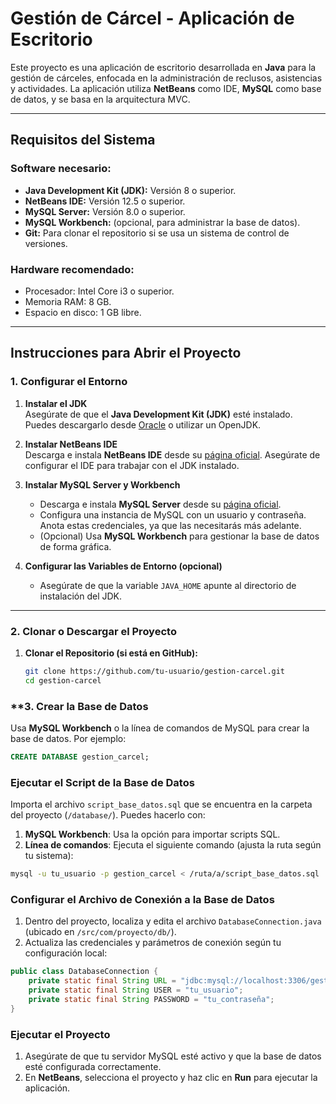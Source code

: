 # **Gestión de Cárcel - Aplicación de Escritorio**

Este proyecto es una aplicación de escritorio desarrollada en **Java** para la gestión de cárceles, enfocada en la administración de reclusos, asistencias y actividades. La aplicación utiliza **NetBeans** como IDE, **MySQL** como base de datos, y se basa en la arquitectura MVC.

---

## **Requisitos del Sistema**

### **Software necesario:**
- **Java Development Kit (JDK):** Versión 8 o superior.
- **NetBeans IDE:** Versión 12.5 o superior.
- **MySQL Server:** Versión 8.0 o superior.
- **MySQL Workbench:** (opcional, para administrar la base de datos).
- **Git:** Para clonar el repositorio si se usa un sistema de control de versiones.

### **Hardware recomendado:**
- Procesador: Intel Core i3 o superior.
- Memoria RAM: 8 GB.
- Espacio en disco: 1 GB libre.

---

## **Instrucciones para Abrir el Proyecto**

### **1. Configurar el Entorno**
1. **Instalar el JDK**  
   Asegúrate de que el **Java Development Kit (JDK)** esté instalado. Puedes descargarlo desde [Oracle](https://www.oracle.com/java/technologies/javase-downloads.html) o utilizar un OpenJDK.

2. **Instalar NetBeans IDE**  
   Descarga e instala **NetBeans IDE** desde su [página oficial](https://netbeans.apache.org/). Asegúrate de configurar el IDE para trabajar con el JDK instalado.

3. **Instalar MySQL Server y Workbench**  
   - Descarga e instala **MySQL Server** desde su [página oficial](https://dev.mysql.com/downloads/).  
   - Configura una instancia de MySQL con un usuario y contraseña. Anota estas credenciales, ya que las necesitarás más adelante.  
   - (Opcional) Usa **MySQL Workbench** para gestionar la base de datos de forma gráfica.

4. **Configurar las Variables de Entorno (opcional)**  
   - Asegúrate de que la variable `JAVA_HOME` apunte al directorio de instalación del JDK.

---

### **2. Clonar o Descargar el Proyecto**
1. **Clonar el Repositorio (si está en GitHub):**  
   ```bash
   git clone https://github.com/tu-usuario/gestion-carcel.git
   cd gestion-carcel
   
### **3. Crear la Base de Datos

Usa **MySQL Workbench** o la línea de comandos de MySQL para crear la base de datos. Por ejemplo:

```sql
CREATE DATABASE gestion_carcel;
```

### Ejecutar el Script de la Base de Datos

Importa el archivo `script_base_datos.sql` que se encuentra en la carpeta del proyecto (`/database/`). Puedes hacerlo con:

1. **MySQL Workbench**: Usa la opción para importar scripts SQL.
2. **Línea de comandos**: Ejecuta el siguiente comando (ajusta la ruta según tu sistema):

```bash
mysql -u tu_usuario -p gestion_carcel < /ruta/a/script_base_datos.sql
```

### Configurar el Archivo de Conexión a la Base de Datos

1. Dentro del proyecto, localiza y edita el archivo `DatabaseConnection.java` (ubicado en `/src/com/proyecto/db/`).
2. Actualiza las credenciales y parámetros de conexión según tu configuración local:

```java
public class DatabaseConnection {
    private static final String URL = "jdbc:mysql://localhost:3306/gestion_carcel";
    private static final String USER = "tu_usuario";
    private static final String PASSWORD = "tu_contraseña";
}
```

### Ejecutar el Proyecto

1. Asegúrate de que tu servidor MySQL esté activo y que la base de datos esté configurada correctamente.
2. En **NetBeans**, selecciona el proyecto y haz clic en **Run** para ejecutar la aplicación.
